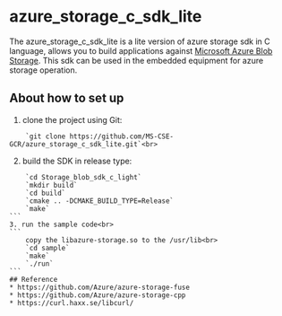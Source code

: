 
# azure_storage_c_sdk_lite

The azure_storage_c_sdk_lite is a lite version of azure storage sdk in C language, allows you to build applications against [Microsoft Azure Blob Storage](https://docs.microsoft.com/zh-cn/azure/storage/blobs/storage-blobs-introduction). 
This sdk can be used in the embedded equipment for azure storage operation.

## About how to set up

1. clone the project using Git:
```
    `git clone https://github.com/MS-CSE-GCR/azure_storage_c_sdk_lite.git`<br>
```

2. build the SDK in release type:<br>
````
    `cd Storage_blob_sdk_c_light`  
    `mkdir build`  
    `cd build`  
    `cmake .. -DCMAKE_BUILD_TYPE=Release`  
    `make`  
```
3. run the sample code<br>
```
    copy the libazure-storage.so to the /usr/lib<br> 
    `cd sample`  
    `make`  
    `./run`  
```
## Reference
* https://github.com/Azure/azure-storage-fuse  
* https://github.com/Azure/azure-storage-cpp  
* https://curl.haxx.se/libcurl/


